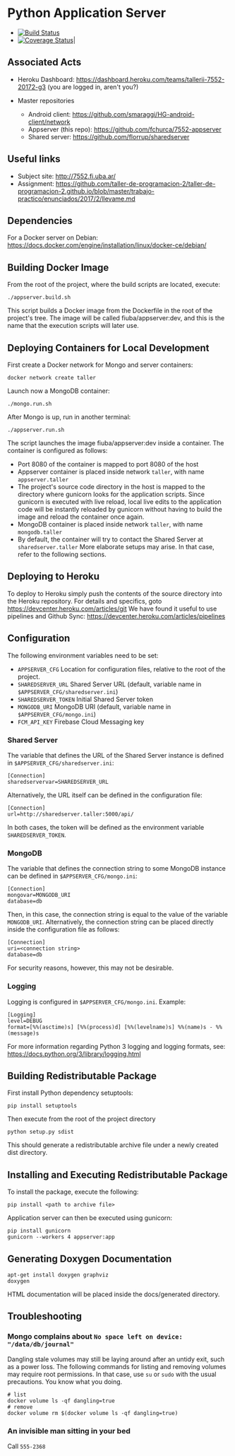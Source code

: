 # Python Application Server

* [![Build Status](https://travis-ci.org/fchurca/7552-appserver.svg?branch=master)](https://travis-ci.org/fchurca/7552-appserver)
* [![Coverage Status](https://coveralls.io/repos/github/fchurca/7552-appserver/badge.svg)](https://coveralls.io/github/fchurca/7552-appserver)|

## Associated Acts
* Heroku Dashboard: https://dashboard.heroku.com/teams/tallerii-7552-20172-g3 (you are logged in, aren't you?)

* Master repositories
    * Android client: https://github.com/smaraggi/HG-android-client/network
    * Appserver (this repo): https://github.com/fchurca/7552-appserver
    * Shared server: https://github.com/florrup/sharedserver

## Useful links
* Subject site: http://7552.fi.uba.ar/
* Assignment: https://github.com/taller-de-programacion-2/taller-de-programacion-2.github.io/blob/master/trabajo-practico/enunciados/2017/2/llevame.md

## Dependencies
For a Docker server on Debian:
https://docs.docker.com/engine/installation/linux/docker-ce/debian/

## Building Docker Image
From the root of the project, where the build scripts are located, execute:
```
./appserver.build.sh
```
This script builds a Docker image from the Dockerfile in the root of the project's tree. The image will be called fiuba/appserver:dev, and this is the name that the execution scripts will later use.

## Deploying Containers for Local Development

First create a Docker network for Mongo and server containers:
```
docker network create taller
```
Launch now a MongoDB container:
```
./mongo.run.sh
```
After Mongo is up, run in another terminal:
```
./appserver.run.sh
```

The script launches the image fiuba/appserver:dev inside a container. The container is configured as follows:
* Port 8080 of the container is mapped to port 8080 of the host
* Appserver container is placed inside network `taller`, with name `appserver.taller`
* The project's source code directory in the host is mapped to the directory where gunicorn looks for the application scripts. Since gunicorn is executed with live reload, local live edits to the application code will be instantly reloaded by gunicorn without having to build the image and reload the container once again.
* MongoDB container is placed inside network `taller`, with name `mongodb.taller`
* By default, the container will try to contact the Shared Server at `sharedserver.taller`
More elaborate setups may arise. In that case, refer to the following sections.

## Deploying to Heroku
To deploy to Heroku simply push the contents of the source directory into the Heroku repository.
For details and specifics, goto https://devcenter.heroku.com/articles/git
We have found it useful to use pipelines and Github Sync: https://devcenter.heroku.com/articles/pipelines

## Configuration
The following environment variables need to be set:
* `APPSERVER_CFG` Location for configuration files, relative to the root of the project.
* `SHAREDSERVER_URL` Shared Server URL (default, variable name in `$APPSERVER_CFG/sharedserver.ini`)
* `SHAREDSERVER_TOKEN` Initial Shared Server token
* `MONGODB_URI` MongoDB URI (default, variable name in `$APPSERVER_CFG/mongo.ini`)
* `FCM_API_KEY` Firebase Cloud Messaging key

### Shared Server
The variable that defines the URL of the Shared Server instance is defined in `$APPSERVER_CFG/sharedserver.ini`:
```
[Connection]
sharedservervar=SHAREDSERVER_URL
```
Alternatively, the URL itself can be defined in the configuration file:
```
[Connection]
url=http://sharedserver.taller:5000/api/
```
In both cases, the token will be defined as the environment variable `SHAREDSERVER_TOKEN`.

### MongoDB
The variable that defines the connection string to some MongoDB instance can be defined in `$APPSERVER_CFG/mongo.ini`:
```
[Connection]
mongovar=MONGODB_URI
database=db
```
Then, in this case, the connection string is equal to the value of the variable `MONGODB_URI`. Alternatively, the connection string can be placed directly inside the configuration file as follows:
```
[Connection]
uri=<connection string>
database=db
```
For security reasons, however, this may not be desirable.

### Logging
Logging is configured in `$APPSERVER_CFG/mongo.ini`. Example:
```
[Logging]
level=DEBUG
format=[%%(asctime)s] [%%(process)d] [%%(levelname)s] %%(name)s - %%(message)s
```
For more information regarding Python 3 logging and logging formats, see: https://docs.python.org/3/library/logging.html


## Building Redistributable Package
First install Python dependency setuptools:
```
pip install setuptools
```
Then execute from the root of the project directory
```
python setup.py sdist
```
This should generate a redistributable archive file under a newly created dist directory. 

## Installing and Executing Redistributable Package
To install the package, execute the following:
```
pip install <path to archive file>
```
Application server can then be executed using gunicorn:
```
pip install gunicorn
gunicorn --workers 4 appserver:app
```

## Generating Doxygen Documentation
```
apt-get install doxygen graphviz
doxygen
```
HTML documentation will be placed inside the docs/generated directory.

## Troubleshooting
### Mongo complains about `No space left on device: "/data/db/journal"`
Dangling stale volumes may still be laying around after an untidy exit, such as a power loss.
The following commands for listing and removing volumes may require root permissions.
In that case, use `su` or `sudo` with the usual precautions. You know what you doing.
```
# list
docker volume ls -qf dangling=true
# remove
docker volume rm $(docker volume ls -qf dangling=true)
```
### An invisible man sitting in your bed
Call `555-2368`

